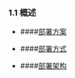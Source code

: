 ### **1.1 概述**

* ####[部署方案](/ben-di-bu-shu/gai-shu/bu-shu-fang-an.md)

* ####[部署方式](/ben-di-bu-shu/gai-shu/bu-shu-fang-shi.md)

* ####[部署架构](/ben-di-bu-shu/gai-shu/bu-shu-jia-gou.md)